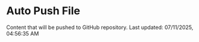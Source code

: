 # Auto Push File

Content that will be pushed to GitHub repository.
Last updated: 07/11/2025, 04:56:35 AM